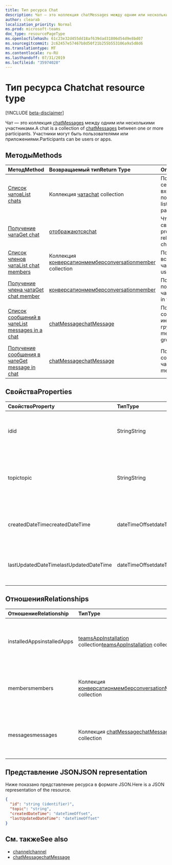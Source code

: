 ```yaml
---
title: Тип ресурса Chat
description: Чат — это коллекция chatMessages между одним или несколькими участниками.
author: clearab
localization_priority: Normal
ms.prod: microsoft-teams
doc_type: resourcePageType
ms.openlocfilehash: 61c23e32d455dd18af639dad31806d54d9e8bd07
ms.sourcegitcommit: 2c62457e57467b8d50f21b255b553106a9a5d8d6
ms.translationtype: MT
ms.contentlocale: ru-RU
ms.lasthandoff: 07/31/2019
ms.locfileid: "35974028"
---
```

# <a name="chat-resource-type"></a><span data-ttu-id="2fc21-103">Тип ресурса Chat</span><span class="sxs-lookup"><span data-stu-id="2fc21-103">chat resource type</span></span>

[!INCLUDE [beta-disclaimer](../../includes/beta-disclaimer.md)]

<span data-ttu-id="2fc21-104">Чат — это коллекция [chatMessages](chatmessage.md) между одним или несколькими участниками.</span><span class="sxs-lookup"><span data-stu-id="2fc21-104">A chat is a collection of [chatMessages](chatmessage.md) between one or more participants.</span></span> <span data-ttu-id="2fc21-105">Участники могут быть пользователями или приложениями.</span><span class="sxs-lookup"><span data-stu-id="2fc21-105">Participants can be users or apps.</span></span>

## <a name="methods"></a><span data-ttu-id="2fc21-106">Методы</span><span class="sxs-lookup"><span data-stu-id="2fc21-106">Methods</span></span>

|  <span data-ttu-id="2fc21-107">Метод</span><span class="sxs-lookup"><span data-stu-id="2fc21-107">Method</span></span>       |  <span data-ttu-id="2fc21-108">Возвращаемый тип</span><span class="sxs-lookup"><span data-stu-id="2fc21-108">Return Type</span></span>  | <span data-ttu-id="2fc21-109">Описание</span><span class="sxs-lookup"><span data-stu-id="2fc21-109">Description</span></span>|
|:---------------|:--------|:----------|
|[<span data-ttu-id="2fc21-110">Список чатов</span><span class="sxs-lookup"><span data-stu-id="2fc21-110">List chats</span></span>](../api/chat-list.md) | <span data-ttu-id="2fc21-111">Коллекция [чата](channel.md)</span><span class="sxs-lookup"><span data-stu-id="2fc21-111">[chat](channel.md) collection</span></span> | <span data-ttu-id="2fc21-112">Получение списка сеансов, в которые входит пользователь.</span><span class="sxs-lookup"><span data-stu-id="2fc21-112">Get the list of chats a user is part of.</span></span>|
|[<span data-ttu-id="2fc21-113">Получение чата</span><span class="sxs-lookup"><span data-stu-id="2fc21-113">Get chat</span></span>](../api/chat-get.md) | [<span data-ttu-id="2fc21-114">отображаются</span><span class="sxs-lookup"><span data-stu-id="2fc21-114">chat</span></span>](channel.md) | <span data-ttu-id="2fc21-115">Чтение свойств и связей чата.</span><span class="sxs-lookup"><span data-stu-id="2fc21-115">Read properties and relationships of the chat.</span></span>|
|[<span data-ttu-id="2fc21-116">Список членов чата</span><span class="sxs-lookup"><span data-stu-id="2fc21-116">List chat members</span></span>](../api/conversationmember-list.md) | <span data-ttu-id="2fc21-117">Коллекция [конверсатионмембер](conversationmember.md)</span><span class="sxs-lookup"><span data-stu-id="2fc21-117">[conversationmember](conversationmember.md) collection</span></span> | <span data-ttu-id="2fc21-118">Получение списка всех пользователей в чате.</span><span class="sxs-lookup"><span data-stu-id="2fc21-118">Get the list of all users in the chat.</span></span>|
|[<span data-ttu-id="2fc21-119">Получение члена чата</span><span class="sxs-lookup"><span data-stu-id="2fc21-119">Get chat member</span></span>](../api/conversationmember-get.md) | [<span data-ttu-id="2fc21-120">конверсатионмембер</span><span class="sxs-lookup"><span data-stu-id="2fc21-120">conversationmember</span></span>](conversationmember.md) | <span data-ttu-id="2fc21-121">Получение одного пользователя в чате.</span><span class="sxs-lookup"><span data-stu-id="2fc21-121">Get a single user in the chat.</span></span>|
|[<span data-ttu-id="2fc21-122">Список сообщений в чате</span><span class="sxs-lookup"><span data-stu-id="2fc21-122">List messages in a chat</span></span>](../api/chatmessage-list.md)  | [<span data-ttu-id="2fc21-123">chatMessage</span><span class="sxs-lookup"><span data-stu-id="2fc21-123">chatMessage</span></span>](../resources/chatmessage.md) | <span data-ttu-id="2fc21-124">Получение сообщений в индивидуальном или групповом чате.</span><span class="sxs-lookup"><span data-stu-id="2fc21-124">Get messages in a 1:1 or group chat.</span></span> |
|[<span data-ttu-id="2fc21-125">Получение сообщения в чате</span><span class="sxs-lookup"><span data-stu-id="2fc21-125">Get message in chat</span></span>](../api/chatmessage-get.md)  | [<span data-ttu-id="2fc21-126">chatMessage</span><span class="sxs-lookup"><span data-stu-id="2fc21-126">chatMessage</span></span>](../resources/chatmessage.md) | <span data-ttu-id="2fc21-127">Получение одного сообщения в чате.</span><span class="sxs-lookup"><span data-stu-id="2fc21-127">Get a single message in a chat.</span></span> |

## <a name="properties"></a><span data-ttu-id="2fc21-128">Свойства</span><span class="sxs-lookup"><span data-stu-id="2fc21-128">Properties</span></span>

| <span data-ttu-id="2fc21-129">Свойство</span><span class="sxs-lookup"><span data-stu-id="2fc21-129">Property</span></span>   | <span data-ttu-id="2fc21-130">Тип</span><span class="sxs-lookup"><span data-stu-id="2fc21-130">Type</span></span> |<span data-ttu-id="2fc21-131">Описание</span><span class="sxs-lookup"><span data-stu-id="2fc21-131">Description</span></span>|
|:---------------|:--------|:----------|
| <span data-ttu-id="2fc21-132">id</span><span class="sxs-lookup"><span data-stu-id="2fc21-132">id</span></span>| <span data-ttu-id="2fc21-133">String</span><span class="sxs-lookup"><span data-stu-id="2fc21-133">String</span></span>| <span data-ttu-id="2fc21-134">Уникальный идентификатор чата.</span><span class="sxs-lookup"><span data-stu-id="2fc21-134">The chat's unique identifier.</span></span> <span data-ttu-id="2fc21-135">Только для чтения.</span><span class="sxs-lookup"><span data-stu-id="2fc21-135">Read-only.</span></span>|
| <span data-ttu-id="2fc21-136">topic</span><span class="sxs-lookup"><span data-stu-id="2fc21-136">topic</span></span>| <span data-ttu-id="2fc21-137">String</span><span class="sxs-lookup"><span data-stu-id="2fc21-137">String</span></span>|  <span data-ttu-id="2fc21-138">Необязательно Тема или тема чата.</span><span class="sxs-lookup"><span data-stu-id="2fc21-138">(Optional) Subject or topic for the chat.</span></span> <span data-ttu-id="2fc21-139">Доступно только для чатов групп.</span><span class="sxs-lookup"><span data-stu-id="2fc21-139">Only available for group chats.</span></span>|
| <span data-ttu-id="2fc21-140">createdDateTime</span><span class="sxs-lookup"><span data-stu-id="2fc21-140">createdDateTime</span></span>| <span data-ttu-id="2fc21-141">dateTimeOffset</span><span class="sxs-lookup"><span data-stu-id="2fc21-141">dateTimeOffset</span></span>|  <span data-ttu-id="2fc21-142">Дата и время создания чата.</span><span class="sxs-lookup"><span data-stu-id="2fc21-142">Date and time at which the chat was created.</span></span> <span data-ttu-id="2fc21-143">Только для чтения.</span><span class="sxs-lookup"><span data-stu-id="2fc21-143">Read-only.</span></span>|
| <span data-ttu-id="2fc21-144">lastUpdatedDateTime</span><span class="sxs-lookup"><span data-stu-id="2fc21-144">lastUpdatedDateTime</span></span>| <span data-ttu-id="2fc21-145">dateTimeOffset</span><span class="sxs-lookup"><span data-stu-id="2fc21-145">dateTimeOffset</span></span>|  <span data-ttu-id="2fc21-146">Дата и время обновления чата.</span><span class="sxs-lookup"><span data-stu-id="2fc21-146">Date and time at which the chat was updated.</span></span> <span data-ttu-id="2fc21-147">Только для чтения.</span><span class="sxs-lookup"><span data-stu-id="2fc21-147">Read-only.</span></span>|

## <a name="relationships"></a><span data-ttu-id="2fc21-148">Отношения</span><span class="sxs-lookup"><span data-stu-id="2fc21-148">Relationships</span></span>

| <span data-ttu-id="2fc21-149">Отношение</span><span class="sxs-lookup"><span data-stu-id="2fc21-149">Relationship</span></span> | <span data-ttu-id="2fc21-150">Тип</span><span class="sxs-lookup"><span data-stu-id="2fc21-150">Type</span></span> |<span data-ttu-id="2fc21-151">Описание</span><span class="sxs-lookup"><span data-stu-id="2fc21-151">Description</span></span>|
|:---------------|:--------|:----------|
| <span data-ttu-id="2fc21-152">installedApps</span><span class="sxs-lookup"><span data-stu-id="2fc21-152">installedApps</span></span> | <span data-ttu-id="2fc21-153">[teamsAppInstallation](teamsappinstallation.md) collection</span><span class="sxs-lookup"><span data-stu-id="2fc21-153">[teamsAppInstallation](teamsappinstallation.md) collection</span></span> | <span data-ttu-id="2fc21-154">Коллекция всех приложений в чате.</span><span class="sxs-lookup"><span data-stu-id="2fc21-154">A collection of all the apps in the chat.</span></span> <span data-ttu-id="2fc21-155">Допускается значение null.</span><span class="sxs-lookup"><span data-stu-id="2fc21-155">Nullable.</span></span> |
| <span data-ttu-id="2fc21-156">members</span><span class="sxs-lookup"><span data-stu-id="2fc21-156">members</span></span> | <span data-ttu-id="2fc21-157">Коллекция [конверсатионмембер](conversationmember.md)</span><span class="sxs-lookup"><span data-stu-id="2fc21-157">[conversationMember](conversationmember.md) collection</span></span> | <span data-ttu-id="2fc21-158">Коллекция всех людей в чате.</span><span class="sxs-lookup"><span data-stu-id="2fc21-158">A collection of all people in the chat.</span></span> <span data-ttu-id="2fc21-159">Допускается значение null.</span><span class="sxs-lookup"><span data-stu-id="2fc21-159">Nullable.</span></span> |
| <span data-ttu-id="2fc21-160">messages</span><span class="sxs-lookup"><span data-stu-id="2fc21-160">messages</span></span> | <span data-ttu-id="2fc21-161">Коллекция [chatMessage](chatmessage.md)</span><span class="sxs-lookup"><span data-stu-id="2fc21-161">[chatMessage](chatmessage.md) collection</span></span> | <span data-ttu-id="2fc21-162">Коллекция всех сообщений в чате.</span><span class="sxs-lookup"><span data-stu-id="2fc21-162">A collection of all the messages in the chat.</span></span> <span data-ttu-id="2fc21-163">Допускается значение NULL.</span><span class="sxs-lookup"><span data-stu-id="2fc21-163">Nullable.</span></span> |

## <a name="json-representation"></a><span data-ttu-id="2fc21-164">Представление JSON</span><span class="sxs-lookup"><span data-stu-id="2fc21-164">JSON representation</span></span>

<span data-ttu-id="2fc21-165">Ниже показано представление ресурса в формате JSON.</span><span class="sxs-lookup"><span data-stu-id="2fc21-165">Here is a JSON representation of the resource.</span></span>

<!-- {
  "blockType": "resource",
  "keyProperty": "id",
  "@odata.type": "microsoft.graph.chat"
}-->

```json
{
  "id": "string (identifier)",
  "topic": "string",
  "createdDateTime": "dateTimeOffset",
  "lastUpdatedDateTime": "dateTimeOffset"
}

```

## <a name="see-also"></a><span data-ttu-id="2fc21-166">См. также</span><span class="sxs-lookup"><span data-stu-id="2fc21-166">See also</span></span>

- [<span data-ttu-id="2fc21-167">channel</span><span class="sxs-lookup"><span data-stu-id="2fc21-167">channel</span></span>](channel.md)
- [<span data-ttu-id="2fc21-168">chatMessage</span><span class="sxs-lookup"><span data-stu-id="2fc21-168">chatMessage</span></span>](chatmessage.md)

<!-- uuid: 8fcb5dbc-d5aa-4681-8e31-b001d5168d79
2015-10-25 14:57:30 UTC -->
<!--
{
  "type": "#page.annotation",
  "description": "chat resource",
  "keywords": "",
  "section": "documentation",
  "tocPath": ""
}
-->

